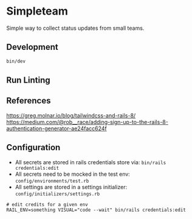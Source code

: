 # Simpleteam

Simple way to collect status updates from small teams.

## Development

```zsh
bin/dev
```

## Run Linting

## References

https://greg.molnar.io/blog/tailwindcss-and-rails-8/
https://medium.com/@rob__race/adding-sign-up-to-the-rails-8-authentication-generator-ae24facc624f

## Configuration

- All secrets are stored in rails credentials store via: `bin/rails credentials:edit`
- All secrets need to be mocked in the test env: `config/environments/test.rb`
- All settings are stored in a settings initializer: `config/initializers/settings.rb`

```
# edit credits for a given env
RAIL_ENV=something VISUAL="code --wait" bin/rails credentials:edit
```
